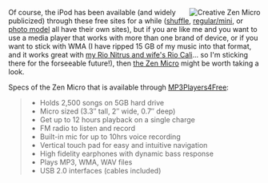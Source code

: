 <img src="http://www.mp3players4free.com/images/products/96.jpg" align="right" title="Creative Zen Micro" border="0" />Of course, the iPod has been available (and widely publicized) through these free sites for a while ([shuffle](http://www.FreeiPodShuffle.com/?r=14790940), [regular/mini](http://www.freeiPods.com/?r=14756414), or [photo model](http://www.freephotoiPods.com/?r=14863034) all have their own sites), but if you are like me and you want to use a media player that works with more than one brand of device, or if you want to stick with WMA (I have ripped 15 GB of my music into that format, and it works great with [my Rio Nitrus and wife's Rio Cali](http://www.digitalnetworksna.com/rioaudio/default.asp?cat=35)... so I'm sticking there for the forseeable future!), then [the Zen Micro](http://www.creative.com/zenmicro/) might be worth taking a look.

Specs of the Zen Micro that is available through [MP3Players4Free](http://www.mp3players4free.com/default.aspx?r=206786):

>   * Holds 2,500 songs on 5GB hard drive
>   * Micro sized (3.3&#8243; tall, 2&#8243; wide, 0.7&#8243; deep)
>   * Get up to 12 hours playback on a single charge
>   * FM radio to listen and record
>   * Built-in mic for up to 10hrs voice recording
>   * Vertical touch pad for easy and intuitive navigation
>   * High fidelity earphones with dynamic bass response
>   * Plays MP3, WMA, WAV files
>   * USB 2.0 interfaces (cables included)